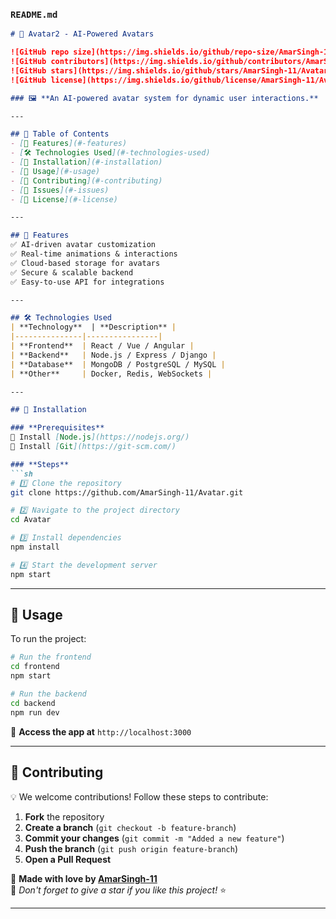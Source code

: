 ### `README.md`
```markdown
# 🚀 Avatar2 - AI-Powered Avatars

![GitHub repo size](https://img.shields.io/github/repo-size/AmarSingh-11/Avatar)
![GitHub contributors](https://img.shields.io/github/contributors/AmarSingh-11/Avatar)
![GitHub stars](https://img.shields.io/github/stars/AmarSingh-11/Avatar?style=social)
![GitHub license](https://img.shields.io/github/license/AmarSingh-11/Avatar)

### 🖼️ **An AI-powered avatar system for dynamic user interactions.** 

---

## 📌 Table of Contents
- [🌟 Features](#-features)
- [🛠️ Technologies Used](#-technologies-used)
- [🚀 Installation](#-installation)
- [📖 Usage](#-usage)
- [🤝 Contributing](#-contributing)
- [🐛 Issues](#-issues)
- [📜 License](#-license)

---

## 🌟 Features
✅ AI-driven avatar customization  
✅ Real-time animations & interactions  
✅ Cloud-based storage for avatars  
✅ Secure & scalable backend  
✅ Easy-to-use API for integrations  

---

## 🛠️ Technologies Used
| **Technology**  | **Description** |
|---------------|----------------|
| **Frontend**  | React / Vue / Angular |
| **Backend**   | Node.js / Express / Django |
| **Database**  | MongoDB / PostgreSQL / MySQL |
| **Other**     | Docker, Redis, WebSockets |

---

## 🚀 Installation

### **Prerequisites**
📌 Install [Node.js](https://nodejs.org/)  
📌 Install [Git](https://git-scm.com/)  

### **Steps**
```sh
# 1️⃣ Clone the repository
git clone https://github.com/AmarSingh-11/Avatar.git

# 2️⃣ Navigate to the project directory
cd Avatar

# 3️⃣ Install dependencies
npm install

# 4️⃣ Start the development server
npm start
```

---

## 📖 Usage
To run the project:

```sh
# Run the frontend
cd frontend
npm start

# Run the backend
cd backend
npm run dev
```
🔗 **Access the app at** `http://localhost:3000`

---

## 🤝 Contributing
💡 We welcome contributions! Follow these steps to contribute:  
1. **Fork** the repository  
2. **Create a branch** (`git checkout -b feature-branch`)  
3. **Commit your changes** (`git commit -m "Added a new feature"`)  
4. **Push the branch** (`git push origin feature-branch`)  
5. **Open a Pull Request**  

💙 **Made with love by [AmarSingh-11](https://github.com/AmarSingh-11/)**  
🌟 _Don't forget to give a star if you like this project!_ ⭐  

---


